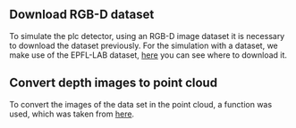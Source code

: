 ## Download RGB-D dataset

To simulate the plc detector, using an RGB-D image dataset it is necessary to download the dataset previously. For the simulation with a dataset, we make use of the EPFL-LAB dataset, [here](../master/utils/dataset/README.md) you can see where to download it.

## Convert depth images to point cloud

To convert the images of the data set in the point cloud, a function was used, which was taken from [here](https://github.com/ZJULiXiaoyang/depth2pointCloud).
